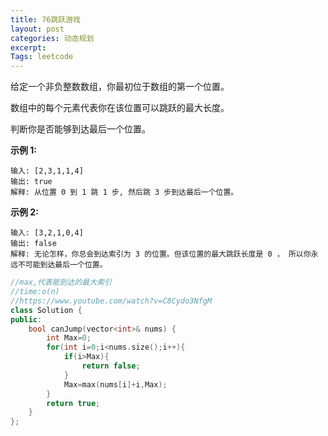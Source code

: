 ```yaml
---
title: 76跳跃游戏
layout: post
categories: 动态规划
excerpt: 
Tags: leetcode
---
```


给定一个非负整数数组，你最初位于数组的第一个位置。

数组中的每个元素代表你在该位置可以跳跃的最大长度。

判断你是否能够到达最后一个位置。

**示例 1:**

```
输入: [2,3,1,1,4]
输出: true
解释: 从位置 0 到 1 跳 1 步, 然后跳 3 步到达最后一个位置。
```

**示例 2:**

```
输入: [3,2,1,0,4]
输出: false
解释: 无论怎样，你总会到达索引为 3 的位置。但该位置的最大跳跃长度是 0 ， 所以你永远不可能到达最后一个位置。
```

```c++
//max,代表能到达的最大索引
//time:o(n)
//https://www.youtube.com/watch?v=C8Cydo3NfgM
class Solution {
public:
    bool canJump(vector<int>& nums) {
        int Max=0;
        for(int i=0;i<nums.size();i++){
            if(i>Max){
                return false;
            }
            Max=max(nums[i]+i,Max);
        }
        return true;
    }
};
```

